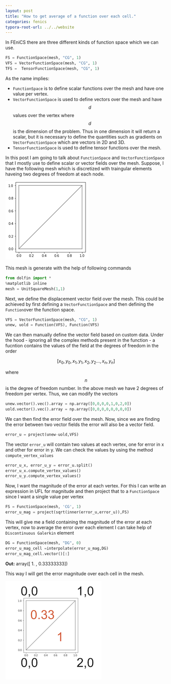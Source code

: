 ```yaml
---
layout: post
title: "How to get average of a function over each cell."
categories: fenics
typora-root-url: ../../website
---
```

In FEniCS there are three different kinds of function space which we can use. 

```python
FS = FunctionSpace(mesh, "CG", 1)
VFS = VectorFunctionSpace(mesh, "CG", 1)
TFS =  TensorFunctionSpace(mesh, "CG", 1)
```

As the name implies:

-  `FunctionSpace` is to define scalar functions over the mesh and have one value per vertex.
- `VectorFunctionSpace` is used to define vectors over the mesh  and have $$d$$ values over the vertex where $$d$$ is the dimension of the problem. Thus in one dimension it will return a scalar, but it is necessary to define the quantities such as gradients on `VectorFunctionSpace` which are vectors in 2D and 3D.
- `TensorFunctionSpace` is used to define tensor functions over the mesh.

In this post I am going to talk about `FunctionSpace` and `VectorFunctionSpace` that I mostly use to define scalar or vector fields over the mesh. Suppose, I have the following mesh which is discretized with traingular elements haveing two degrees of freedom at each node.

![image-20210111185517604](/assets/images/image-20210111185517604.png)

This mesh is generate with the help of following commands

```python
from dolfin import *
%matplotlib inline
mesh = UnitSquareMesh(1,1)
```

Next, we define the displacement vector field over the mesh. This could be achieved by first defining a `VectorFunctionSpace` and then defining the `Function`over the function space.

```python
VFS = VectorFunctionSpace(mesh, "CG", 1)
unew, uold = Function(VFS), Function(VFS)
```

We can then manually define the vector field based on custom data. Under the hood - ignoring all the complex methods present in the function - a fucntion contains the values of the field at the degrees of freedom in the order

$$[x_0,y_0,x_1,y_1,x_2,y_2 ... , x_n, y_n]$$

where $$n$$ is the degree of freedom number. In the above mesh we have 2 degrees of freedom per vertex. Thus, we can modify the vectors

```python
unew.vector().vec().array = np.array([0,0,0,0,1,0,2,0])
uold.vector().vec().array = np.array([0,0,0,0,0,0,0,0])
```

We can then find the error field over the mesh. Now, since we are finding the error between two vector fields the error will also be a vector field.

```python
error_u = project(unew-uold,VFS)
```

The vector `error_u` will contain two values at each vertex, one for error in x and other for error in y. We can check the values by using the method `compute_vertex_values`

```python
error_u_x, error_u_y = error_u.split()
error_u_x.compute_vertex_values()
error_u_y.compute_vertex_values()
```

Now, I want the  magnitude of the error at each vertex. For this I can write an expression in UFL for magnitude and then project that to a `FunctionSpace` since I want a single value per vertex

```python
FS = FunctionSpace(mesh, 'CG', 1)
error_u_mag = project(sqrt(inner(error_u,error_u)),FS)
```

This will give me a field containing the magnitude of the error at each vertex, now to average the error over each element I can take help of `Discontinuous Galerkin` element

```python
DG = FunctionSpace(mesh, "DG", 0)
error_u_mag_cell =interpolate(error_u_mag,DG)
error_u_mag_cell.vector()[:]
```

**Out:** array([ 1.        ,  0.33333333])

This way I will get the error magnitude over each cell in the mesh.

![image-20210111192255567](/assets/images/image-20210111192255567.png)